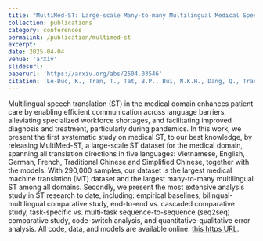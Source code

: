 ```yaml
---
title: "MultiMed-ST: Large-scale Many-to-many Multilingual Medical Speech Translation"
collection: publications
category: conferences
permalink: /publication/multimed-st
excerpt: 
date: 2025-04-04
venue: 'arXiv'
slidesurl: 
paperurl: 'https://arxiv.org/abs/2504.03546'
citation: 'Le-Duc, K., Tran, T., Tat, B.P., Bui, N.K.H., Dang, Q., Tran, H.P., Nguyen, T.T., Nguyen, L., Phan, T.M., Tran, T.T.P. and Ngo, C., 2025. MultiMed-ST: Large-scale Many-to-many Multilingual Medical Speech Translation. <i>arXiv preprint arXiv:2504.03546.</i>'
---
```


Multilingual speech translation (ST) in the medical domain enhances patient care by enabling efficient communication across language barriers, alleviating specialized workforce shortages, and facilitating improved diagnosis and treatment, particularly during pandemics. In this work, we present the first systematic study on medical ST, to our best knowledge, by releasing MultiMed-ST, a large-scale ST dataset for the medical domain, spanning all translation directions in five languages: Vietnamese, English, German, French, Traditional Chinese and Simplified Chinese, together with the models. With 290,000 samples, our dataset is the largest medical machine translation (MT) dataset and the largest many-to-many multilingual ST among all domains. Secondly, we present the most extensive analysis study in ST research to date, including: empirical baselines, bilingual-multilingual comparative study, end-to-end vs. cascaded comparative study, task-specific vs. multi-task sequence-to-sequence (seq2seq) comparative study, code-switch analysis, and quantitative-qualitative error analysis. All code, data, and models are available online: [this https URL](https://github.com/leduckhai/MultiMed-ST).